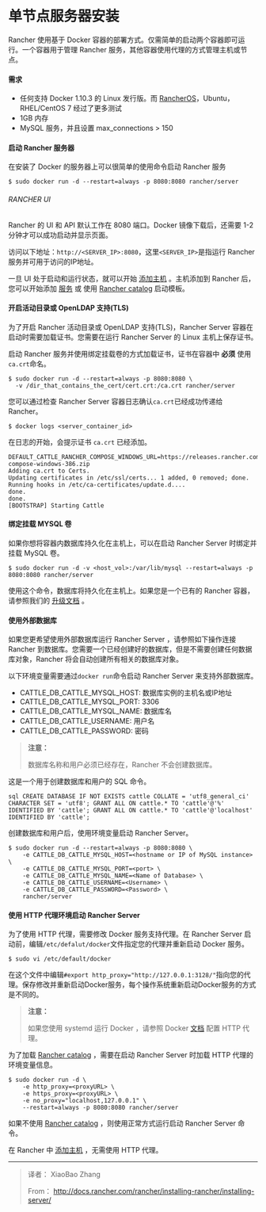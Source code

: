 # 单节点服务器安装

Rancher 使用基于 Docker 容器的部署方式。仅需简单的启动两个容器即可运行。一个容器用于管理 Rancher 服务，其他容器使用代理的方式管理主机或节点。

#### 需求
- 任何支持 Docker 1.10.3 的 Linux 发行版。而 [RancherOS](http://docs.rancher.com/os/)，Ubuntu，RHEL/CentOS 7 经过了更多测试
- 1GB 内存
- MySQL 服务，并且设置 max_connections > 150

#### 启动 Rancher 服务器
在安装了 Docker 的服务器上可以很简单的使用命令启动 Rancher 服务

```
$ sudo docker run -d --restart=always -p 8080:8080 rancher/server
```

###### RANCHER UI
Rancher 的 UI 和 API 默认工作在 8080 端口。Docker 镜像下载后，还需要 1-2 分钟才可以成功启动并显示页面。

访问以下地址：`http://<SERVER_IP>:8080`，这里`<SERVER_IP>`是指运行 Rancher 服务并可用于访问的IP地址。

一旦 UI 处于启动和运行状态，就可以开始 [添加主机]({{site.baseurl}}/rancher/installing-rancher/add-host/) 。主机添加到 Rancher 后，您可以开始添加 [服务]() 或 使用 [Rancher catalog]() 启动模板。

#### 开启活动目录或 OpenLDAP 支持(TLS)
为了开启 Rancher 活动目录或 OpenLDAP 支持(TLS)，Rancher Server 容器在启动时需要加载证书。您需要在运行 Rancher Server 的 Linux 主机上保存证书。

启动 Rancher 服务并使用绑定挂载卷的方式加载证书，证书在容器中 **必须** 使用`ca.crt`命名。

```
$ sudo docker run -d --restart=always -p 8080:8080 \
  -v /dir_that_contains_the_cert/cert.crt:/ca.crt rancher/server
```

您可以通过检查 Rancher Server 容器日志确认`ca.crt`已经成功传递给 Rancher。

```
$ docker logs <server_container_id>
```

在日志的开始，会提示证书 `ca.crt` 已经添加。

```
DEFAULT_CATTLE_RANCHER_COMPOSE_WINDOWS_URL=https://releases.rancher.com/compose/beta/latest/rancher-compose-windows-386.zip
Adding ca.crt to Certs.
Updating certificates in /etc/ssl/certs... 1 added, 0 removed; done.
Running hooks in /etc/ca-certificates/update.d....
done.
done.
[BOOTSTRAP] Starting Cattle
```

#### 绑定挂载 MYSQL 卷
如果你想将容器内数据库持久化在主机上，可以在启动 Rancher Server 时绑定并挂载 MySQL 卷。

```
$ sudo docker run -d -v <host_vol>:/var/lib/mysql --restart=always -p 8080:8080 rancher/server
```

使用这个命令，数据库将持久化在主机上。如果您是一个已有的 Rancher 容器，请参照我们的 [升级文档]() 。

#### 使用外部数据库
如果您更希望使用外部数据库运行 Rancher Server ，请参照如下操作连接 Rancher 到数据库。您需要一个已经创建好的数据库，但是不需要创建任何数据库对象，Rancher 将会自动创建所有相关的数据库对象。

以下环境变量需要通过`docker run`命令启动 Rancher Server 来支持外部数据库。

- CATTLE\_DB\_CATTLE\_MYSQL\_HOST:  数据库实例的主机名或IP地址
- CATTLE\_DB\_CATTLE\_MYSQL\_PORT:  3306
- CATTLE\_DB\_CATTLE\_MYSQL\_NAME:  数据库名
- CATTLE\_DB\_CATTLE\_USERNAME:  用户名
- CATTLE\_DB\_CATTLE\_PASSWORD:  密码

> **注意：**
> 
> 数据库名称和用户必须已经存在，Rancher 不会创建数据库。 

这是一个用于创建数据库和用户的 SQL 命令。

```
sql CREATE DATABASE IF NOT EXISTS cattle COLLATE = 'utf8_general_ci' CHARACTER SET = 'utf8'; GRANT ALL ON cattle.* TO 'cattle'@'%' IDENTIFIED BY 'cattle'; GRANT ALL ON cattle.* TO 'cattle'@'localhost' IDENTIFIED BY 'cattle';
```

创建数据库和用户后，使用环境变量启动 Rancher Server。

```
$ sudo docker run -d --restart=always -p 8080:8080 \
    -e CATTLE_DB_CATTLE_MYSQL_HOST=<hostname or IP of MySQL instance> \
    -e CATTLE_DB_CATTLE_MYSQL_PORT=<port> \
    -e CATTLE_DB_CATTLE_MYSQL_NAME=<Name of Database> \
    -e CATTLE_DB_CATTLE_USERNAME=<Username> \
    -e CATTLE_DB_CATTLE_PASSWORD=<Password> \
    rancher/server
```

#### 使用 HTTP 代理环境启动 Rancher Server
为了使用 HTTP 代理，需要修改 Docker 服务支持代理。在 Rancher Server 启动前，编辑`/etc/defalut/docker`文件指定您的代理并重新启动 Docker 服务。

```
$ sudo vi /etc/default/docker
```

在这个文件中编辑`#export http_proxy="http://127.0.0.1:3128/"`指向您的代理。保存修改并重新启动Docker服务，每个操作系统重新启动Docker服务的方式是不同的。

> **注意：**
> 
> 如果您使用 systemd 运行 Docker ，请参照 Docker [文档](https://docs.docker.com/articles/systemd/#http-proxy) 配置 HTTP 代理。

为了加载 [Rancher catalog]() ，需要在启动 Rancher Server 时加载 HTTP 代理的环境变量信息。

```
$ sudo docker run -d \
    -e http_proxy=<proxyURL> \
    -e https_proxy=<proxyURL> \
    -e no_proxy="localhost,127.0.0.1" \
    --restart=always -p 8080:8080 rancher/server
```

如果不使用 [Rancher catalog]() ，则使用正常方式运行启动 Rancher Server 命令。

在 Rancher 中 [添加主机]({{site.baseurl}}/rancher/installing-rancher/add-host/) ，无需使用 HTTP 代理。

----
> 译者： XiaoBao Zhang
> 
> From： http://docs.rancher.com/rancher/installing-rancher/installing-server/